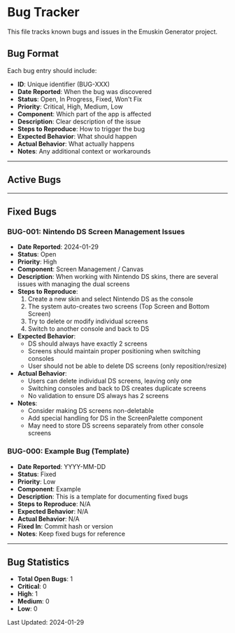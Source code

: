 # Bug Tracker

This file tracks known bugs and issues in the Emuskin Generator project.

## Bug Format
Each bug entry should include:
- **ID**: Unique identifier (BUG-XXX)
- **Date Reported**: When the bug was discovered
- **Status**: Open, In Progress, Fixed, Won't Fix
- **Priority**: Critical, High, Medium, Low
- **Component**: Which part of the app is affected
- **Description**: Clear description of the issue
- **Steps to Reproduce**: How to trigger the bug
- **Expected Behavior**: What should happen
- **Actual Behavior**: What actually happens
- **Notes**: Any additional context or workarounds

---

## Active Bugs


---

## Fixed Bugs

### BUG-001: Nintendo DS Screen Management Issues
- **Date Reported**: 2024-01-29
- **Status**: Open
- **Priority**: High
- **Component**: Screen Management / Canvas
- **Description**: When working with Nintendo DS skins, there are several issues with managing the dual screens
- **Steps to Reproduce**:
  1. Create a new skin and select Nintendo DS as the console
  2. The system auto-creates two screens (Top Screen and Bottom Screen)
  3. Try to delete or modify individual screens
  4. Switch to another console and back to DS
- **Expected Behavior**: 
  - DS should always have exactly 2 screens
  - Screens should maintain proper positioning when switching consoles
  - User should not be able to delete DS screens (only reposition/resize)
- **Actual Behavior**:
  - Users can delete individual DS screens, leaving only one
  - Switching consoles and back to DS creates duplicate screens
  - No validation to ensure DS always has 2 screens
- **Notes**: 
  - Consider making DS screens non-deletable
  - Add special handling for DS in the ScreenPalette component
  - May need to store DS screens separately from other console screens


### BUG-000: Example Bug (Template)
- **Date Reported**: YYYY-MM-DD
- **Status**: Fixed
- **Priority**: Low
- **Component**: Example
- **Description**: This is a template for documenting fixed bugs
- **Steps to Reproduce**: N/A
- **Expected Behavior**: N/A
- **Actual Behavior**: N/A
- **Fixed In**: Commit hash or version
- **Notes**: Keep fixed bugs for reference

---

## Bug Statistics
- **Total Open Bugs**: 1
- **Critical**: 0
- **High**: 1
- **Medium**: 0
- **Low**: 0

Last Updated: 2024-01-29